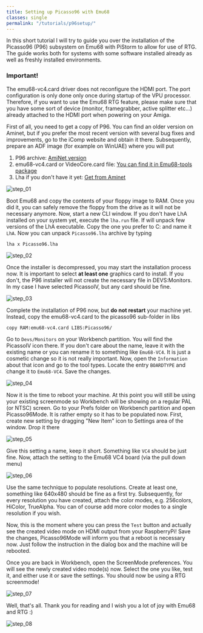 ```yaml
---
title: Setting up Picasso96 with Emu68
classes: single
permalink: "/tutorials/p96setup/"
---
```


In this short tutorial I will try to guide you over the installation of the Picasso96 (P96) subsystem on Emu68 with PiStorm to allow for use of RTG. The guide works both for systems with some software installed already as well as freshly installed environments.

### Important!

The emu68-vc4.card driver does not reconfigure the HDMI port. The port configuration is only done only once during startup of the VPU processor. Therefore, if you want to use the Emu68 RTG feature, please make sure that you have some sort of device (monitor, framegrabber, active splitter etc...) already attached to the HDMI port when powering on your Amiga.

First of all, you need to get a copy of P96. You can find an older version on Aminet, but if you prefer the most recent version with several bug fixes and improvements, go to the iComp website and obtain it there. Subsequently, prepare an ADF image (for example on WinUAE) where you will put

1. P96 archive: [AmiNet version](https://aminet.net/package/driver/video/Picasso96)
2. emu68-vc4.card or VideoCore.card file: [You can find it in Emu68-tools package](https://github.com/michalsc/Emu68-tools/releases)
3. Lha if you don't have it yet: [Get from Aminet](https://aminet.net/package/util/arc/lha)

![step_01](/assets/images/p96/step_01.png)

Boot Emu68 and copy the contents of your floppy image to RAM. Once you did it, you can safely remove the floppy from the drive as it will not be necessary anymore. Now, start a new CLI window. If you don't have LhA installed on your system yet, execute the ``lha.run`` file. If will unpack few versions of the LhA executable. Copy the one you prefer to C: and name it ``LhA``. Now you can unpack ``Picasso96.lha`` archive by typing

```shell
lha x Picasso96.lha
```

![step_02](/assets/images/p96/step_02.png)

Once the installer is decompressed, you may start the installation process now. It is important to select **at least one** graphics card to install. If you don't, the P96 installer will not create the necessary file in DEVS:Monitors. In my case I have selected PicassoIV, but any card should be fine.

![step_03](/assets/images/p96/step_03.png)

Complete the installation of P96 now, but **do not restart** your machine yet. Instead, copy the emu68-vc4.card to the picasso96 sub-folder in libs

```shell
copy RAM:emu68-vc4.card LIBS:Picasso96/
```

Go to ``Devs/Monitors`` on your Workbench partition. You will find the PicassoIV icon there. If you don't care about the name, leave it with the existing name or you can rename it to something like ``Emu68-VC4``. It is just a cosmetic change so it is not really important. Now, open the ``Information`` about that icon and go to the tool types. Locate the entry ``BOARDTYPE``  and change it to ``Emu68-VC4``. Save the changes.

![step_04](/assets/images/p96/step_04.png)

Now it is the time to reboot your machine. At this point you will still be using your existing screenmode so Workbench will be showing on a regular PAL (or NTSC) screen. Go to your Prefs folder on Workbench partition and open Picasso96Mode. It is rather empty so it has to be populated now. First, create new setting by dragging "New Item" icon to Settings area of the window. Drop it there

![step_05](/assets/images/p96/step_05.png)

Give this setting a name, keep it short. Something like ``VC4`` should be just fine. Now, attach the setting to the Emu68 VC4 board (via the pull down menu)

![step_06](/assets/images/p96/step_06.png)

Use the same technique to populate resolutions. Create at least one, something like 640x480 should be fine as a first try. Subsequently, for every resolution you have created, attach the color modes, e.g. 256colors, HiColor, TrueAlpha. You can of course add more color modes to a single resolution if you wish.

Now, this is the moment where you can press the ``Test`` button and actually see the created video mode on HDMI output from your RaspberryPi! Save the changes, Picasso96Mode will inform you that a reboot is necessary now. Just follow the instruction in the dialog box and the machine will be rebooted.

Once you are back in Workbench, open the ScreenMode preferences. You will see the newly created video mode(s) now. Select the one you like, test it, and either use it or save the settings. You should now be using a RTG screenmode!

![step_07](/assets/images/p96/step_07.png)

Well, that's all. Thank you for reading and I wish you a lot of joy with Emu68 and RTG :)

![step_08](/assets/images/p96/step_08.png)
